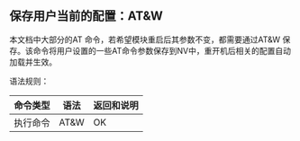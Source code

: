 ## 保存用户当前的配置：AT&W

本文档中大部分的AT 命令，若希望模块重启后其参数不变，都需要通过AT&W 保存。该命令将用户设置的一些AT命令参数保存到NV中，重开机后相关的配置自动加载并生效。

语法规则：

| 命令类型 | 语法 | 返回和说明 |
| -------- | ---- | ---------- |
| 执行命令 | AT&W | OK         |
